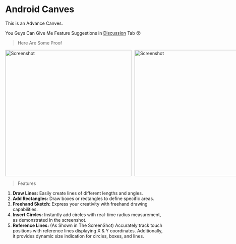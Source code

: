 # Android Canves

This is an Advance Canves.

You Guys Can Give Me Feature Suggestions in [Discussion](https://github.com/Siddhesh2377/Canves/discussions) Tab 😙

>Here Are Some Proof

<div style="display:flex;">
  <img src="https://github.com/Siddhesh2377/Canves/assets/67579112/51d3452d-6603-4d8b-bbe8-cc39520e90d4" alt="Screenshot" width="400" style="margin-right: 10px;">
  <img src="https://github.com/Siddhesh2377/Canves/assets/67579112/0a22ef25-ca0a-40ee-bd64-5b0eb427ba9c" alt="Screenshot" width="400" style="margin-right: 10px;">
</div>

>Features
1. **Draw Lines:** Easily create lines of different lengths and angles.
2. **Add Rectangles:** Draw boxes or rectangles to define specific areas.
3. **Freehand Sketch:** Express your creativity with freehand drawing capabilities.
4. **Insert Circles:** Instantly add circles with real-time radius measurement, as demonstrated in the screenshot.
5. **Reference Lines:** (As Shown in The ScreenShot) Accurately track touch positions with reference lines displaying X & Y coordinates. Additionally, it provides dynamic size indication for circles, boxes, and lines.

